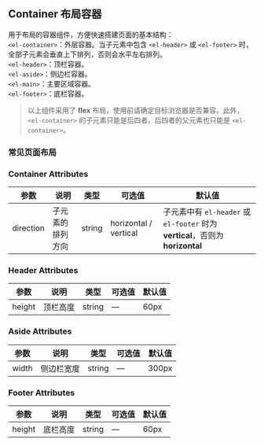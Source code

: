 ## Container 布局容器
用于布局的容器组件，方便快速搭建页面的基本结构：  
`<el-container>`：外层容器。当子元素中包含 `<el-header>` 或 `<el-footer>` 时，全部子元素会垂直上下排列，否则会水平左右排列。  
`<el-header>`：顶栏容器。  
`<el-aside>`：侧边栏容器。  
`<el-main>`：主要区域容器。  
`<el-footer>`：底栏容器。  
> 以上组件采用了 **flex** 布局，使用前请确定目标浏览器是否兼容。此外，`<el-container>` 的子元素只能是后四者，后四者的父元素也只能是 `<el-container>`。

### 常见页面布局
<i></i>
<container-base></container-base>

### Container Attributes
|参数|说明|类型|可选值|默认值|
|--|--|--|--|--|
|direction|子元素的排列方向|string|horizontal / vertical|子元素中有 `el-header` 或 `el-footer` 时为 **vertical**，否则为 **horizontal**|

### Header Attributes
|参数|说明|类型|可选值|默认值|
|--|--|--|--|--|
|height|顶栏高度|string|—|60px|

### Aside Attributes
|参数|说明|类型|可选值|默认值|
|--|--|--|--|--|
|width|侧边栏宽度|string|—|300px|

### Footer Attributes
|参数|说明|类型|可选值|默认值|
|--|--|--|--|--|
|height|底栏高度|string|—|60px|